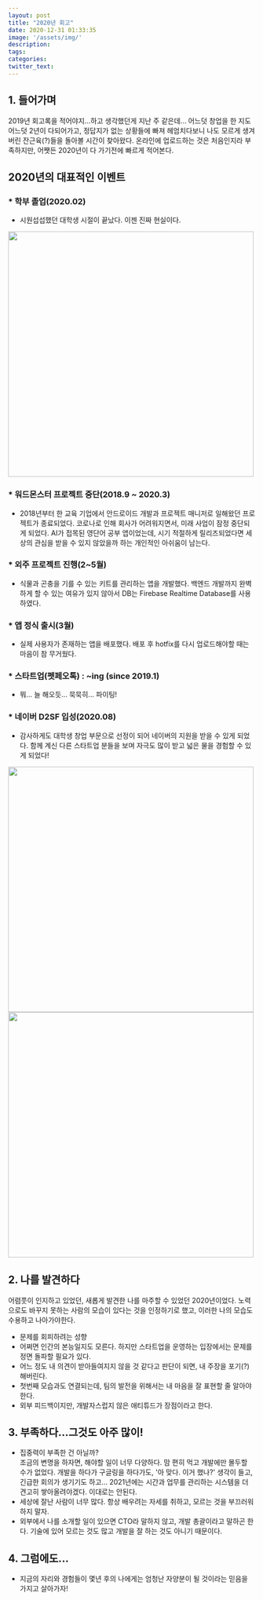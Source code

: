 ```yaml
---
layout: post
title: "2020년 회고"
date: 2020-12-31 01:33:35
image: '/assets/img/'
description:
tags:
categories:
twitter_text:
---
```

## 1. 들어가며

2019년 회고록을 적어야지...하고 생각했던게 지난 주 같은데... 어느덧 창업을 한 지도 어느덧 2년이 다되어가고, 정답지가 없는 상황들에 빠져 헤엄치다보니 나도 모르게 생겨버린 잔근육(?)들을 돌아볼 시간이 찾아왔다. 온라인에 업로드하는 것은 처음인지라 부족하지만, 어쨋든 2020년이 다 가기전에 빠르게 적어본다.

## 2020년의 대표적인 이벤트

### * 학부 졸업(2020.02)
- 시원섭섭했던 대학생 시절이 끝났다. 이젠 진짜 현실이다.

<img src="https://user-images.githubusercontent.com/26498433/103372044-55739780-4b14-11eb-8428-0d15a95a5a3c.jpg" width="500">

### * 워드몬스터 프로젝트 중단(2018.9 ~ 2020.3)<br>
- 2018년부터 한 교육 기업에서 안드로이드 개발과 프로젝트 매니저로 일해왔던 프로젝트가 종료되었다. 코로나로 인해 회사가 어려워지면서, 미래 사업이 잠정 중단되게 되었다. AI가 접목된 영단어 공부 앱이었는데, 시기 적절하게 릴리즈되었다면 세상의 관심을 받을 수 있지 않았을까 하는 개인적인 아쉬움이 남는다.

### * 외주 프로젝트 진행(2~5월)<br>
- 식물과 곤충을 기를 수 있는 키트를 관리하는 앱을 개발했다. 백엔드 개발까지 완벽하게 할 수 있는 여유가 있지 않아서 DB는 Firebase Realtime Database를 사용하였다.

### * 앱 정식 출시(3월)<br>
- 실제 사용자가 존재하는 앱을 배포했다. 배포 후 hotfix를 다시 업로드해야할 때는 마음이 참 무거웠다.

### * 스타트업(펫페오톡) : ~ing (since 2019.1)
- 뭐... 늘 해오듯... 묵묵히... 파이팅!

### * 네이버 D2SF 입성(2020.08)
- 감사하게도 대학생 창업 부문으로 선정이 되어 네이버의 지원을 받을 수 있게 되었다. 함께 계신 다른 스타트업 분들을 보며 자극도 많이 받고 넓은 물을 경험할 수 있게 되었다!

<img src="https://user-images.githubusercontent.com/26498433/103370943-869e9880-4b11-11eb-8d34-44782d9540fb.jpg" width="500">

<img src="https://user-images.githubusercontent.com/26498433/103371056-d8472300-4b11-11eb-81ca-0d1fcc2527e6.JPG" width="500">

<br>

## 2. 나를 발견하다

어렴풋이 인지하고 있었던, 새롭게 발견한 나를 마주할 수 있었던 2020년이었다. 노력으로도 바꾸지 못하는 사람의 모습이 있다는 것을 인정하기로 했고, 이러한 나의 모습도 수용하고 나아가야한다.

- 문제를 회피하려는 성향
- 어쩌면  인간의 본능일지도 모른다. 하지만 스타트업을 운영하는 입장에서는 문제를 정면 돌파할 필요가 있다.
- 어느 정도 내 의견이 받아들여지지 않을 것 같다고 판단이 되면, 내 주장을 포기(?)해버린다.
- 첫번째 모습과도 연결되는데, 팀의 발전을 위해서는 내 마음을 잘 표현할 줄 알아야한다.
- 외부 피드백이지만, 개발자스럽지 않은 애티튜드가 장점이라고 한다.

## 3. 부족하다...그것도 아주 많이!

- 집중력이 부족한 건 아닐까?<br>조금의 변명을 하자면, 해야할 일이 너무 다양하다. 맘 편히 먹고 개발에만 몰두할 수가 없었다. 개발을 하다가 구글링을 하다가도, '아 맞다. 이거 했나?' 생각이 들고, 긴급한 회의가 생기기도 하고... 2021년에는 시간과 업무를 관리하는 시스템을 더 견고히 쌓아올려야겠다. 이대로는 안된다.
- 세상에 잘난 사람이 너무 많다. 항상 배우려는 자세를 취하고, 모르는 것을 부끄러워하지 말자.
- 외부에서 나를 소개할 일이 있으면 CTO라 말하지 않고, 개발 총괄이라고 말하곤 한다. 기술에 있어 모르는 것도 많고 개발을 잘 하는 것도 아니기 때문이다.

## 4. 그럼에도...

- 지금의 자리와 경험들이 몇년 후의 나에게는 엄청난 자양분이 될 것이라는 믿음을 가지고 살아가자!